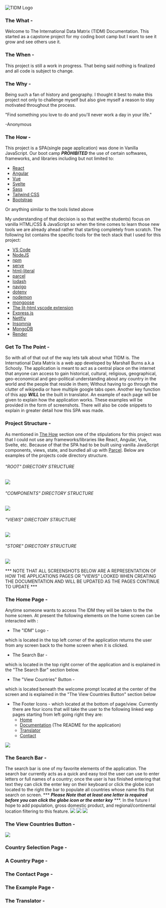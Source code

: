 ![TIDM Logo](./assets/images/Branding/logo-no-background.png)

### The What -
Welcome to The International Data Matrix (TIDM) Documentation. This started as a capstone project for my coding boot camp but I want to see it grow and see others use it.


### The When -
This project is still a work in progress. That being said nothing is finalized and all code is subject to change.


### The Why -
Being such a fan of history and geography. I thought it best to make this project not only to challenge myself but also give myself a reason to stay motivated throughout the process.

"Find something you love to do and you'll never work a day in your life."

-Anonymous

### The How -
This project is a SPA(single page application) was done in Vanilla JavaScript. Our boot camp <b><i>PROHIBITED</i></b> the use of certain softwares, frameworks, and libraries including but not limited to:
- [React](https://reactjs.org/)
- [Angular](https://angular.io/)
- [Vue](https://vuejs.org/)
- [Svelte](https://svelte.dev/)
- [Sass](https://sass-lang.com/)
- [Tailwind CSS](https://tailwindcss.com/)
- [Bootstrap](https://getbootstrap.com/)

Or anything similar to the tools listed above

My understanding of that decision is so that we(the students) focus on vanilla HTML/CSS & JavaScript so when the time comes to learn those new tools we are already ahead rather that starting completely from scratch. The following list contains the specific tools for the tech stack that I used for this project:
- [VS Code](https://code.visualstudio.com/)
- [NodeJS](https://nodejs.org/en/)
- [npm](https://www.npmjs.com/)
- [serve](https://www.npmjs.com/package/serve)
- [html-literal](https://www.npmjs.com/package/html-literal)
- [parcel](https://parceljs.org/)
- [lodash](https://www.npmjs.com/package/lodash)
- [navigo](https://github.com/krasimir/navigo)
- [dotenv](https://github.com/motdotla/dotenv)
- [nodemon](https://www.npmjs.com/package/nodemon)
- [mongoose](https://www.npmjs.com/package/mongoose)
- [The lit-html vscode extension](https://marketplace.visualstudio.com/items?itemName=bierner.lit-html)
- [Express.js](https://expressjs.com/)
- [Netlfiy](https://www.netlify.com/?utm_source=google&utm_medium=paid_search&utm_campaign=12755510784&adgroup=118788138897&utm_term=netlify&utm_content=kwd-371509120223&creative=514583565825&device=c&matchtype=e&location=9021584)
- [Insomnia](https://insomnia.rest/)
- [MongoDB](https://www.mongodb.com/)
- [Render](https://render.com/)

### Get To The Point -

So with all of that out of the way lets talk about what TIDM is. The International Data Matrix is a web app developed by Marshall Burns a.k.a Schooly. The application is meant to act as a central place on the internet that anyone can access to gain historical, cultural, religious, geographical, geo-economical and geo-political understanding about any country in the world and the people that reside in them; Without having to go through the clutter of wikipedia or have multiple google tabs open. Another key function of this app <b><i>WILL</i></b> be the built in translator. An example of each page will be given to explain how the application works. These examples  will be provided in the form of screenshots. There will also be code snippets to explain in greater detail how this SPA was made.

### Project Structure -
As mentioned in [The How](https://github.com/SchoolyB/Capstone/tree/master#the-why--) section one of the stipulations for  this project was that I could not use any frameworks/libraries like React, Angular, Vue, Svelte, etc. Because of that the SPA had to be built using vanilla JavaScript components, views, state, and bundled all up with [Parcel](https://parceljs.org/). Below are examples of the projects code directory structure.
###### <i>"ROOT" DIRECTORY STRUCTURE</i>
<img src="./assets/images/README/rootDirectory.JPG">

###### <i>"COMPONENTS" DIRECTORY STRUCTURE</i>
<img src="./assets/images/README/componentsDirectory.JPG">

###### <i> "VIEWS" DIRECTORY STRUCTURE</i>
<img src="./assets/images/README/viewsDirectory.JPG">

###### <i>"STORE" DIRECTORY STRUCTURE</i>
<img src="./assets/images/README/storeDirectory.JPG">

 *** NOTE THAT ALL SCREENSHOTS BELOW ARE A REPRESENTATION OF HOW THE APPLICATIONS PAGES OR "VIEWS" LOOKED WHEN CREATING THE DOCUMENTATION AND WILL BE UPDATED AS THE PAGES CONTINUE TO UPDATE ***
### The Home Page -
Anytime someone wants to access The IDM they will be taken to the the home screen. At present the following elements on the home screen can be interacted with :

 - The "IDM" Logo -

which is located in the top left corner of the application returns the user from any screen back to the home screen when it is clicked.
 - The Search Bar -

which is located in the top right corner of the application and is explained in the "The Search Bar" section below.

 - The "View Countries" Button -

which is located beneath the welcome prompt located at the center of the screen and is explained in the "The View Countries Button" section below

 - The Footer Icons -
which located at the bottom of page/view. Currently there are four icons that will take the user to the following linked wep pages starting from left going right they are:
    - [Home](https://internationaldatamatrix.netlify.app/Home)
    - [Documentation](https://github.com/SchoolyB/Capstone/blob/master/README.md) (The README for the application)
    - [Translator](https://internationaldatamatrix.netlify.app/Translator)
    - [Contact](https://internationaldatamatrix.netlify.app/Contact)


<img src="./assets/images/README/homeScreen.JPG">

### The Search Bar -
The search bar is one of my favorite elements of the application. The search bar currently acts as a quick and easy tool the user can use to enter letters or full names of a country; once the user is has finished entering that text they can click the enter key on their keyboard or click the globe icon located to the right the bar to populate all countries whose name fits that search on screen. *** ***Please Note that at least one letter is required before you can click the globe icon or the enter key***  ***. In the future I hope to add population, gross domestic product, and regional/continental location filtering to this feature.
<img src= "./assets/images/README/searchbtn.jpg">
<img src= "./assets/images/README/specificCountryFilter.JPG">
<img src= "./assets/images/README/notSoSpecificCountryFilter.JPG">

### The View Countries Button -
<img src= "./assets/images/README/viewcContriesBtn.jpg" >

### Country Selection Page    -

### A Country Page -

### The Contact Page -

### The Example Page -


### The Translator -
